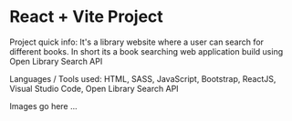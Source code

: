# React + Vite Project

Project quick info: It's a library website where a user can search for different books. In short its a book searching web application build using Open Library Search API

Languages / Tools used: HTML, SASS, JavaScript, Bootstrap, ReactJS, Visual Studio Code, Open Library Search API

Images go here ...
